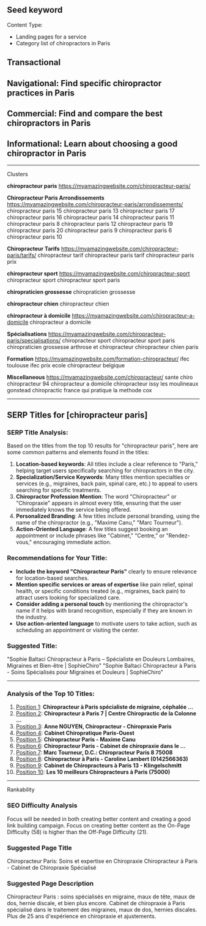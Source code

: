 
## Seed keyword

Content Type: 
- Landing pages for a service
- Category list of chiropractors in Paris

## Transactional
## Navigational: Find specific chiropractor practices in Paris
## Commercial: Find and compare the best chiropractors in Paris
## Informational: Learn about choosing a good chiropractor in Paris


---
Clusters

**chiropracteur paris**
https://myamazingwebsite.com/chiropracteur-paris/


**Chiropracteur Paris Arrondissements**
https://myamazingwebsite.com/chiropracteur-paris/arrondissements/
chiropracteur paris 15
chiropracteur paris 13
chiropracteur paris 17
chiropracteur paris 16
chiropracteur paris 14
chiropracteur paris 11
chiropracteur paris 8
chiropracteur paris 12
chiropracteur paris 19
chiropracteur paris 20
chiropracteur paris 9
chiropracteur paris 6
chiropracteur paris 10

**Chiropracteur Tarifs**
https://myamazingwebsite.com/chiropracteur-paris/tarifs/
chiropracteur tarif
chiropracteur paris tarif
chiropracteur paris prix

**chiropracteur sport**
https://myamazingwebsite.com/chiropracteur-sport
chiropracteur sport
chiropracteur sport paris

**chiropraticien grossesse**
chiropraticien grossesse

**chiropracteur chien**
chiropracteur chien

**chiropracteur à domicile**
https://myamazingwebsite.com/chiropracteur-a-domicile
chiropracteur a domicile

**Spécialisations**
https://myamazingwebsite.com/chiropracteur-paris/specialisations/
chiropracteur sport
chiropracteur sport paris
chiropraticien grossesse
arthrose et chiropracteur
chiropracteur chien paris

**Formation**
https://myamazingwebsite.com/formation-chiropracteur/
ifec toulouse
ifec prix
ecole chiropracteur belgique

**Miscellaneous**
https://myamazingwebsite.com/chiropracteur/
sante chiro
chiropracteur 94
chiropracteur a domicile
chiropracteur issy les moulineaux
gonstead chiropractic france
qui pratique la methode cox


---
## SERP Titles for [chiropracteur paris]

### SERP Title Analysis:

Based on the titles from the top 10 results for "chiropracteur paris", here are some common patterns and elements found in the titles:

1. **Location-based keywords**: All titles include a clear reference to "Paris," helping target users specifically searching for chiropractors in the city.
2. **Specialization/Service Keywords**: Many titles mention specialties or services (e.g., migraines, back pain, spinal care, etc.) to appeal to users searching for specific treatments.
3. **Chiropractor Profession Mention**: The word "Chiropracteur" or "Chiropraxie" appears in almost every title, ensuring that the user immediately knows the service being offered.
4. **Personalized Branding**: A few titles include personal branding, using the name of the chiropractor (e.g., "Maxime Canu," "Marc Tourneur").
5. **Action-Oriented Language**: A few titles suggest booking an appointment or include phrases like "Cabinet," "Centre," or "Rendez-vous," encouraging immediate action.

### Recommendations for Your Title:

- **Include the keyword "Chiropracteur Paris"** clearly to ensure relevance for location-based searches.
- **Mention specific services or areas of expertise** like pain relief, spinal health, or specific conditions treated (e.g., migraines, back pain) to attract users looking for specialized care.
- **Consider adding a personal touch** by mentioning the chiropractor's name if it helps with brand recognition, especially if they are known in the industry.
- **Use action-oriented language** to motivate users to take action, such as scheduling an appointment or visiting the center.

### Suggested Title:

"Sophie Baltaci Chiropracteur à Paris – Spécialiste en Douleurs Lombaires, Migraines et Bien-être | SophieChiro"
"Sophie Baltaci Chiropracteur à Paris - Soins Spécialisés pour Migraines et Douleurs | SophieChiro"

---

### Analysis of the Top 10 Titles:

1. [Position 1](https://paris-chiropratique.com/): **Chiropracteur à Paris spécialiste de migraine, céphalée ...**
2. [Position 2](https://www.chiropractic.fr/): **Chiropracteur à Paris 7 | Centre Chiropractic de la Colonne ...**
3. [Position 3](https://www.chiropraxieparis.com/): **Anne NGUYEN, Chiropracteur - Chiropraxie Paris**
4. [Position 4](https://www.doctolib.fr/cabinet-pluridisciplinaire/paris/cabinet-chiropratique-paris-ouest): **Cabinet Chiropratique Paris-Ouest**
5. [Position 5](https://maximecanu.com/): **Chiropracteur Paris - Maxime Canu**
6. [Position 6](https://chiropracteurparis.fr/): **Chiropracteur Paris - Cabinet de chiropraxie dans le ...**
7. [Position 7](https://www.chiropracteur-paris8.fr/): **Marc Tourneur, D.C.: Chiropracteur Paris 8 75008**
8. [Position 8](https://www.chiropracteur-paris.fr/): **Chiropracteur à Paris - Caroline Lambert (0142566363)**
9. [Position 9](https://www.chiropraticien-paris13.fr/): **Cabinet de Chiropracteurs à Paris 13 - Klingelschmitt**
10. [Position 10](https://www.resalib.fr/recherche/chiropracteur/paris): **Les 10 meilleurs Chiropracteurs à Paris (75000)**



---
Rankability

### SEO Difficulty Analysis
Focus will be needed in both creating better content and creating a good link building campaign.
Focus on creating better content as the On-Page Difficulty (58) is higher than the Off-Page Difficulty (21).

### Suggested Page Title
Chiropracteur Paris: Soins et expertise en Chiropraxie
Chiropracteur à Paris - Cabinet de Chiropraxie Spécialisé

### Suggested Page Description
Chiropracteur Paris : soins spécialisés en migraine, maux de tête, maux de dos, hernie discale, et bien plus encore.
Cabinet de chiropraxie à Paris spécialisé dans le traitement des migraines, maux de dos, hernies discales. Plus de 25 ans d'expérience en chiropraxie et ajustements.












